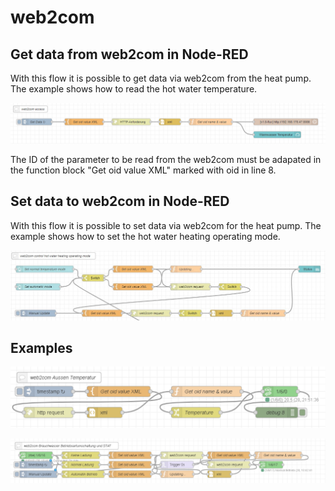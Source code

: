 # web2com
## Get data from web2com in Node-RED

With this flow it is possible to get data via web2com from the heat pump.
The example shows how to read the hot water temperature.

![web2com example flow get OID value](web2com.png)

The ID of the parameter to be read from the web2com must be adapated in the function block "Get oid value XML" marked with oid in line 8.

## Set data to web2com in Node-RED

With this flow it is possible to set data via web2com for the heat pump.
The example shows how to set the hot water heating operating mode.

![web2com example flow set OID value](web2comSetOIDValue.jpg)

## Examples

![web2com_NodeRed_Aussen_Temperatur](web2com_NodeRed_Aussen_Temperatur.png)

![web2com_NodeRed_Betriebsartumschaltung](web2com_NodeRed_Betriebsartumschaltung.png)

